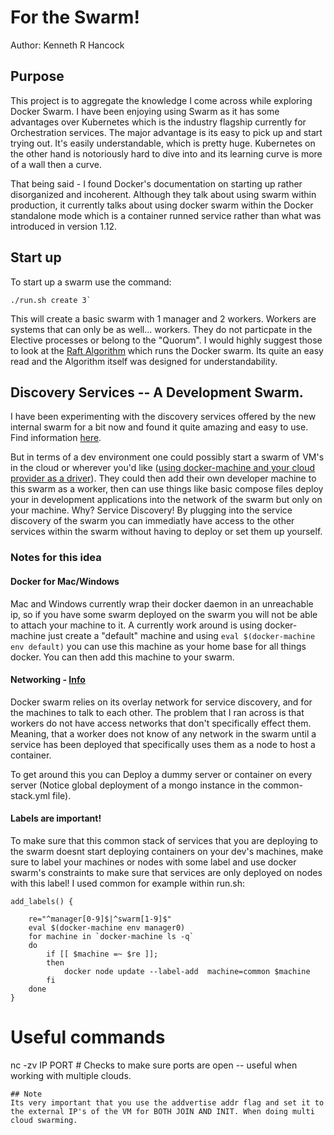 # For the Swarm!
Author: Kenneth R Hancock

## Purpose
<p>
This project is to aggregate the knowledge I come across while exploring Docker Swarm.  I have been enjoying using Swarm as it has some advantages over Kubernetes which is the industry flagship currently for Orchestration services.  The major advantage is its easy to pick up and start trying out.  It's easily understandable, which is pretty huge. Kubernetes on the other hand is notoriously hard to dive into and its learning curve is more of a wall then a curve.
</p>

<p>
That being said -  I found Docker's documentation on starting up rather disorganized and incoherent.  Although they talk about using swarm within production, it currently talks about using docker swarm within the Docker standalone mode which is a container runned service rather than what was introduced in version 1.12.
</p>

## Start up
To start up a swarm use the command:
```
./run.sh create 3`
```
This will create a basic swarm with 1 manager and 2 workers.  Workers are systems that can only be as well... workers.  They do not particpate in the Elective processes or belong to the "Quorum". I would highly suggest those to look at the [Raft Algorithm](https://raft.github.io/) which runs the Docker swarm.  Its quite an easy read and the Algorithm itself was designed for understandability.

## Discovery Services -- A Development Swarm.
I have been experimenting with the discovery services offered by the new internal swarm for a bit now and found it quite amazing and easy to use. Find information [here](https://docs.docker.com/docker-cloud/apps/service-links/#using-service-links-for-service-discovery).  

But in terms of a dev environment one could possibly start a swarm of VM's in the cloud or wherever you'd like ([using docker-machine and your cloud provider as a driver](https://docs.docker.com/machine/reference/create/#accessing-driver-specific-flags-in-the-help-text)).  They could then add their own developer machine to this swarm as a worker, then can use things like basic compose files deploy your in development applications into the network of the swarm but only on your machine.  Why? Service Discovery!  By plugging into the service discovery of the swarm you can immediatly have access to the other services within the swarm without having to deploy or set them up yourself.

### Notes for this idea
#### Docker for Mac/Windows
Mac and Windows currently wrap their docker daemon in an unreachable ip, so if you have some swarm deployed on the swarm you will not be able to attach your machine to it.  A currently work around is using docker-machine just create a "default" machine and using `eval $(docker-machine env default)` you can use this machine as your home base for all things docker.  You can then add this machine to your swarm.

#### Networking - [Info](https://docs.docker.com/compose/networking/)
Docker swarm relies on its overlay network for service discovery, and for the machines to talk to each other.  The problem that I ran across is that workers do not have access networks that don't specifically effect them.  Meaning, that a worker does not know of any network in the swarm until a service has been deployed that specifically uses them as a node to host a container.

To get around this you can Deploy a dummy server or container on every server (Notice global deployment of a mongo instance in the common-stack.yml file).

#### Labels are important!
To make sure that this common stack of services that you are deploying to the swarm doesnt start deploying containers on your dev's machines, make sure to label your machines or nodes with some label and use docker swarm's constraints to make sure that services are only deployed on nodes with this label!  I used common for example within run.sh:

```
add_labels() {

    re="^manager[0-9]$|^swarm[1-9]$"
    eval $(docker-machine env manager0)
    for machine in `docker-machine ls -q`
    do
        if [[ $machine =~ $re ]];
        then
            docker node update --label-add  machine=common $machine
        fi
    done
}
```
# Useful commands

nc -zv IP PORT # Checks to make sure ports are open -- useful when working with multiple clouds.

```
## Note
Its very important that you use the addvertise addr flag and set it to the external IP's of the VM for BOTH JOIN AND INIT. When doing multi cloud swarming.